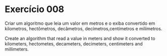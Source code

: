 # Exercício 008

Criar um algoritmo que leia um valor em metros e o exiba convertido em kilometros, hectômetros, decâmetros, decímetros,centímetros e milímetros.

Create an algorithm that read a value in meters and show it converted to kilometers, hectometes, decameters, decimeters, centimeters and millimeters.

